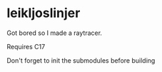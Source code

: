 # leikljoslinjer

Got bored so I made a raytracer.

Requires C17

Don't forget to init the submodules before building